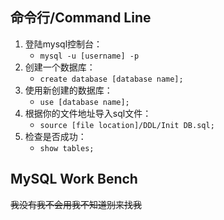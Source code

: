 ## 命令行/Command Line
1. 登陆mysql控制台：
	* ```mysql -u [username] -p``` 
2. 创建一个数据库：
	* ```create database [database name];```
3. 使用新创建的数据库：
	* ```use [database name];```
4. 根据你的文件地址导入sql文件：
	* ```source [file location]/DDL/Init DB.sql;```
5.  检查是否成功：
	* ```show tables;```

## MySQL Work Bench
~~我没有我不会用我不知道别来找我~~
